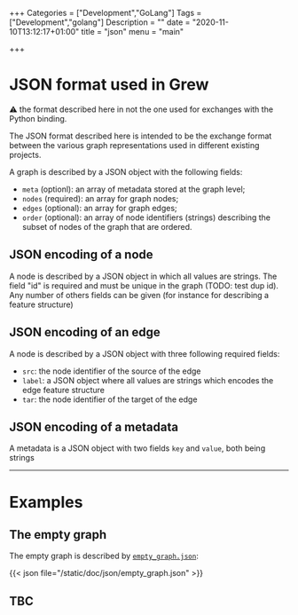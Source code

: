 +++
Categories = ["Development","GoLang"]
Tags = ["Development","golang"]
Description = ""
date = "2020-11-10T13:12:17+01:00"
title = "json"
menu = "main"

+++

# JSON format used in Grew

:warning: the format described here in not the one used for exchanges with the Python binding.

The JSON format described here is intended to be the exchange format between the various graph representations used in different existing projects.

A graph is described by a JSON object with the following fields:

 * `meta` (optionl): an array of metadata stored at the graph level;
 * `nodes` (required): an array for graph nodes;
 * `edges` (optional): an array for graph edges;
 * `order` (optional): an array of node identifiers (strings) describing the subset of nodes of the graph that are ordered.

## JSON encoding of a node

A node is described by a JSON object in which all values are strings.
The field "id" is required and must be unique in the graph (TODO: test dup id).
Any number of others fields can be given (for instance for describing a feature structure)

## JSON encoding of an edge

A node is described by a JSON object with three following required fields:

 * `src`: the node identifier of the source of the edge
 * `label`: a JSON object where all values are strings which encodes the edge feature structure
 * `tar`: the node identifier of the target of the edge

## JSON encoding of a metadata

A metadata is a JSON object with two fields `key` and `value`, both being strings

---
# Examples

## The empty graph

The empty graph is described by [`empty_graph.json`](empty_graph.json):

{{< json file="/static/doc/json/empty_graph.json" >}}

## TBC